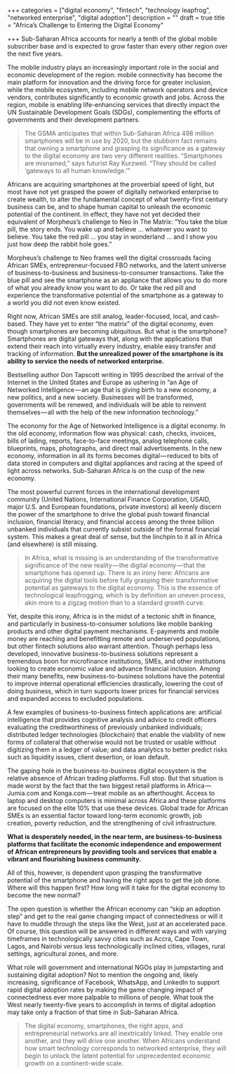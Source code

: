 +++
categories = ["digital economy", "fintech", "technology leapfrog", "networked enterprise", "digital adoption"]
description = ""
draft = true
title = "Africa’s Challenge to Entering the Digital Economy"

+++
Sub-Saharan Africa accounts for nearly a tenth of the global mobile subscriber base and is expected to grow faster than every other region over the next five years.

The mobile industry plays an increasingly important role in the social and economic development of the region: mobile connectivity has become the main platform for innovation and the driving force for greater inclusion, while the mobile ecosystem, including mobile network operators and device vendors, contributes significantly to economic growth and jobs. Across the region, mobile is enabling life-enhancing services that directly impact the UN Sustainable Development Goals (SDGs), complementing the efforts of governments and their development partners.

> The GSMA anticipates that within Sub-Saharan Africa 498 million smartphones will be in use by 2020, but the stubborn fact remains that owning a smartphone and grasping its significance as a gateway to the digital economy are two very different realities. “Smartphones are misnamed,” says futurist Ray Kurzweil. “They should be called ‘gateways to all human knowledge.’”

Africans are acquiring smartphones at the proverbial speed of light, but most have not yet grasped the power of digitally networked enterprise to create wealth, to alter the fundamental concept of what twenty-first century business can be, and to shape human capital to unleash the economic potential of the continent. In effect, they have not yet decided their equivalent of Morpheus’s challenge to Neo in The Matrix: “You take the blue pill, the story ends. You wake up and believe … whatever you want to believe. You take the red pill … you stay in wonderland … and I show you just how deep the rabbit hole goes.”

Morpheus’s challenge to Neo frames well the digital crossroads facing African SMEs, entrepreneur-focused FBO networks, and the latent universe of business-to-business and business-to-consumer transactions. Take the blue pill and see the smartphone as an appliance that allows you to do more of what you already know you want to do. Or take the red pill and experience the transformative potential of the smartphone as a gateway to a world you did not even know existed.

Right now, African SMEs are still analog, leader-focused, local, and cash-based. They have yet to enter “the matrix” of the digital economy, even though smartphones are becoming ubiquitous. But what is the smartphone? Smartphones are digital gateways that, along with the applications that extend their reach into virtually every industry, enable easy transfer and tracking of information. **But the unrealized power of the smartphone is its ability to service the needs of networked enterprise.**

Bestselling author Don Tapscott writing in 1995 described the arrival of the Internet in the United States and Europe as ushering in “an Age of Networked Intelligence — an age that is giving birth to a new economy, a new politics, and a new society. Businesses will be transformed, governments will be renewed, and individuals will be able to reinvent themselves — all with the help of the new information technology.”

The economy for the Age of Networked Intelligence is a digital economy. In the old economy, information flow was physical: cash, checks, invoices, bills of lading, reports, face-to-face meetings, analog telephone calls, blueprints, maps, photographs, and direct mail advertisements. In the new economy, information in all its forms becomes digital — reduced to bits of data stored in computers and digital appliances and racing at the speed of light across networks. Sub-Saharan Africa is on the cusp of the new economy.

The most powerful current forces in the international development community (United Nations, International Finance Corporation, USAID, major U.S. and European foundations, private investors) all keenly discern the power of the smartphone to drive the global push toward financial inclusion, financial literacy, and financial access among the three billion unbanked individuals that currently subsist outside of the formal financial system. This makes a great deal of sense, but the linchpin to it all in Africa (and elsewhere) is still missing.

> In Africa, what is missing is an understanding of the transformative significance of the new reality — the digital economy — that the smartphone has opened up. There is an irony here: Africans are acquiring the digital tools before fully grasping their transformative potential as gateways to the digital economy. This is the essence of technological leapfrogging, which is by definition an uneven process, akin more to a zigzag motion than to a standard growth curve.

Yet, despite this irony, Africa is in the midst of a tectonic shift in finance, and particularly in business-to-consumer solutions like mobile banking products and other digital payment mechanisms. E-payments and mobile money are reaching and benefitting remote and underserved populations, but other fintech solutions also warrant attention. Though perhaps less developed, innovative business-to-business solutions represent a tremendous boon for microfinance institutions, SMEs, and other institutions looking to create economic value and advance financial inclusion. Among their many benefits, new business-to-business solutions have the potential to improve internal operational efficiencies drastically, lowering the cost of doing business, which in turn supports lower prices for financial services and expanded access to excluded populations.

A few examples of business-to-business fintech applications are: artificial intelligence that provides cognitive analysis and advice to credit officers evaluating the creditworthiness of previously unbanked individuals; distributed ledger technologies (blockchain) that enable the viability of new forms of collateral that otherwise would not be trusted or usable without digitizing them in a ledger of value; and data analytics to better predict risks such as liquidity issues, client desertion, or loan default.

The gaping hole in the business-to-business digital ecosystem is the relative absence of African trading platforms. Full stop. But that situation is made worst by the fact that the two biggest retail platforms in Africa — Jumia.com and Konga.com — treat mobile as an afterthought. Access to laptop and desktop computers is minimal across Africa and these platforms are focused on the elite 10% that use these devices. Global trade for African SMEs is an essential factor toward long-term economic growth, job creation, poverty reduction, and the strengthening of civil infrastructure.

**What is desperately needed, in the near term, are business-to-business platforms that facilitate the economic independence and empowerment of African entrepreneurs by providing tools and services that enable a vibrant and flourishing business community.**

All of this, however, is dependent upon grasping the transformative potential of the smartphone and having the right apps to get the job done. Where will this happen first? How long will it take for the digital economy to become the new normal?

The open question is whether the African economy can “skip an adoption step” and get to the real game changing impact of connectedness or will it have to muddle through the steps like the West, just at an accelerated pace. Of course, this question will be answered in different ways and with varying timeframes in technologically savvy cities such as Accra, Cape Town, Lagos, and Nairobi versus less technologically inclined cities, villages, rural settings, agricultural zones, and more.

What role will government and international NGOs play in jumpstarting and sustaining digital adoption? Not to mention the ongoing and, likely increasing, significance of Facebook, WhatsApp, and LinkedIn to support rapid digital adoption rates by making the game changing impact of connectedness ever more palpable to millions of people. What took the West nearly twenty-five years to accomplish in terms of digital adoption may take only a fraction of that time in Sub-Saharan Africa.

> The digital economy, smartphones, the right apps, and entrepreneurial networks are all inextricably linked. They enable one another, and they will drive one another. When Africans understand how smart technology corresponds to networked enterprise, they will begin to unlock the latent potential for unprecedented economic growth on a continent-wide scale.